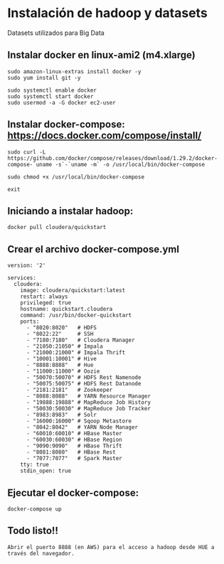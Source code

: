 # Instalación de hadoop y datasets

Datasets utilizados para Big Data

## Instalar docker en linux-ami2 (m4.xlarge)

    sudo amazon-linux-extras install docker -y
    sudo yum install git -y

    sudo systemctl enable docker
    sudo systemctl start docker
    sudo usermod -a -G docker ec2-user

## Instalar docker-compose: https://docs.docker.com/compose/install/

    sudo curl -L https://github.com/docker/compose/releases/download/1.29.2/docker-compose-`uname -s`-`uname -m` -o /usr/local/bin/docker-compose
 
    sudo chmod +x /usr/local/bin/docker-compose

    exit

## Iniciando a instalar hadoop:

    docker pull cloudera/quickstart
    
## Crear el archivo docker-compose.yml 
```
version: '2'

services:
  cloudera:
    image: cloudera/quickstart:latest
    restart: always
    privileged: true
    hostname: quickstart.cloudera
    command: /usr/bin/docker-quickstart
    ports:
      - "8020:8020"   # HDFS
      - "8022:22"     # SSH
      - "7180:7180"   # Cloudera Manager
      - "21050:21050" # Impala
      - "21000:21000" # Impala Thrift
      - "10001:10001" # Hive
      - "8888:8888"   # Hue
      - "11000:11000" # Oozie
      - "50070:50070" # HDFS Rest Namenode
      - "50075:50075" # HDFS Rest Datanode
      - "2181:2181"   # Zookeeper
      - "8088:8088"   # YARN Resource Manager
      - "19888:19888" # MapReduce Job History
      - "50030:50030" # MapReduce Job Tracker
      - "8983:8983"   # Solr
      - "16000:16000" # Sqoop Metastore
      - "8042:8042"   # YARN Node Manager
      - "60010:60010" # HBase Master
      - "60030:60030" # HBase Region
      - "9090:9090"   # HBase Thrift
      - "8081:8080"   # HBase Rest
      - "7077:7077"   # Spark Master
    tty: true
    stdin_open: true
```
 
## Ejecutar el docker-compose:

    docker-compose up 
    
## Todo listo!!

    Abrir el puerto 8888 (en AWS) para el acceso a hadoop desde HUE a través del navegador. 




